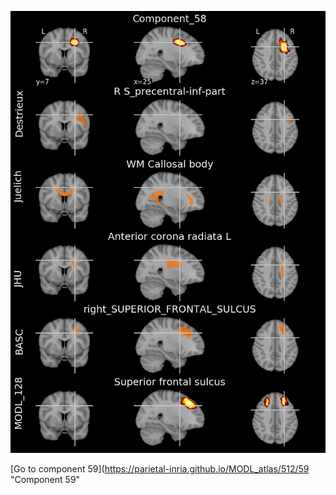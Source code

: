 


![58](preliminary/58.jpg "Component 58")

[Go to component 59](https://parietal-inria.github.io/MODL_atlas/512/59 "Component 59"